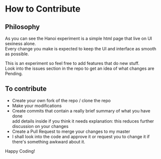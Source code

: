 # How to Contribute

## Philosophy
As you can see the Hanoi experiment is a simple html page that live on UI sexiness alone.  
Every change you make is expected to keep the UI and interface as smooth as possible.  

This is an experiment so feel free to add features that do new stuff.  
Look into the issues section in the repo to get an idea of what changes are Pending.

## To contribute
* Create your own fork of the repo / clone the repo
* Make your modifications
* Create commits that contain a really brief summary of what you have done  
  add details inside if you think it needs explanation: this reduces further discussion on your changes
* Create a Pull Request to merge your changes to my master
* I shall look into the code and approve it or request you to change it if there's something awkward about it.

Happy Coding!